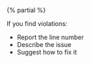{% partial %}

If you find violations:
- Report the line number
- Describe the issue
- Suggest how to fix it

